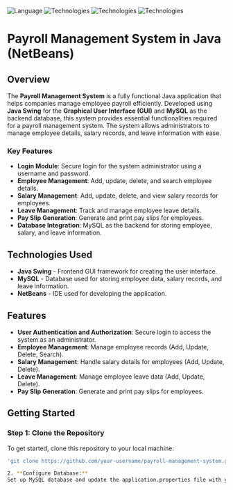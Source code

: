 ![Language](https://img.shields.io/badge/language-Java%20-red.svg)
![Technologies](https://img.shields.io/badge/technologies-Java_Swing%20-blue.svg)
![Technologies](https://img.shields.io/badge/technologies-MySQL%20-yellow.svg)
![Technologies](https://img.shields.io/badge/technologies-NetBeans%20-orange.svg)

# Payroll Management System in Java (NetBeans)

## Overview

The **Payroll Management System** is a fully functional Java application that helps companies manage employee payroll efficiently. Developed using **Java Swing** for the **Graphical User Interface (GUI)** and **MySQL** as the backend database, this system provides essential functionalities required for a payroll management system. The system allows administrators to manage employee details, salary records, and leave information with ease.

### Key Features

- **Login Module**: Secure login for the system administrator using a username and password.
- **Employee Management**: Add, update, delete, and search employee details.
- **Salary Management**: Add, update, delete, and view salary records for employees.
- **Leave Management**: Track and manage employee leave details.
- **Pay Slip Generation**: Generate and print pay slips for employees.
- **Database Integration**: MySQL as the backend for storing employee, salary, and leave information.

## Technologies Used

- **Java Swing** - Frontend GUI framework for creating the user interface.
- **MySQL** - Database used for storing employee data, salary records, and leave information.
- **NetBeans** - IDE used for developing the application.

## Features

- **User Authentication and Authorization**: Secure login to access the system as an administrator.
- **Employee Management**: Manage employee records (Add, Update, Delete, Search).
- **Salary Management**: Handle salary details for employees (Add, Update, Delete).
- **Leave Management**: Manage employee leave data (Add, Update, Delete).
- **Pay Slip Generation**: Generate and print pay slips for employees.

## Getting Started

### Step 1: Clone the Repository

To get started, clone this repository to your local machine:

```bash
'git clone https://github.com/your-username/payroll-management-system.git'

2. **Configure Database:**
Set up MySQL database and update the application.properties file with your database configuration.


